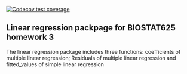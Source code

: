 <!-- badges: start -->
  [![Codecov test coverage](https://codecov.io/gh/wenfeim/biostat625-hw3-linearregression.package/graph/badge.svg)](https://app.codecov.io/gh/wenfeim/biostat625-hw3-linearregression.package)
  <!-- badges: end -->
## Linear regression packpage for BIOSTAT625 homework 3
The linear regression package includes three functions: coefficients of multiple linear regression; Residuals of multiple linear regression and fitted_values of simple linear regression
